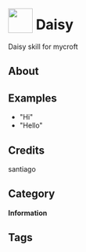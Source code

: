 # <img src="https://raw.githack.com/FortAwesome/Font-Awesome/master/svgs/solid/hand-peace.svg" card_color="#2C3E50" width="50" height="50" style="vertical-align:bottom"/> Daisy
Daisy skill for mycroft

## About


## Examples
* "Hi"
* "Hello"

## Credits
santiago

## Category
**Information**

## Tags

